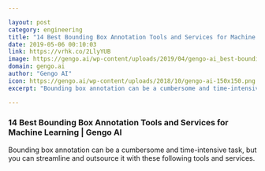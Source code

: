 ```yaml
---

layout: post
category: engineering
title: "14 Best Bounding Box Annotation Tools and Services for Machine Learning"
date: 2019-05-06 00:10:03
link: https://vrhk.co/2LlyYUB
image: https://gengo.ai/wp-content/uploads/2019/04/gengo-ai_best-bounding-box-annotation-tools.jpg
domain: gengo.ai
author: "Gengo AI"
icon: https://gengo.ai/wp-content/uploads/2018/10/gengo-ai-150x150.png
excerpt: "Bounding box annotation can be a cumbersome and time-intensive task, but you can streamline and outsource it with these following tools and services."

---
```


### 14 Best Bounding Box Annotation Tools and Services for Machine Learning | Gengo AI

Bounding box annotation can be a cumbersome and time-intensive task, but you can streamline and outsource it with these following tools and services.